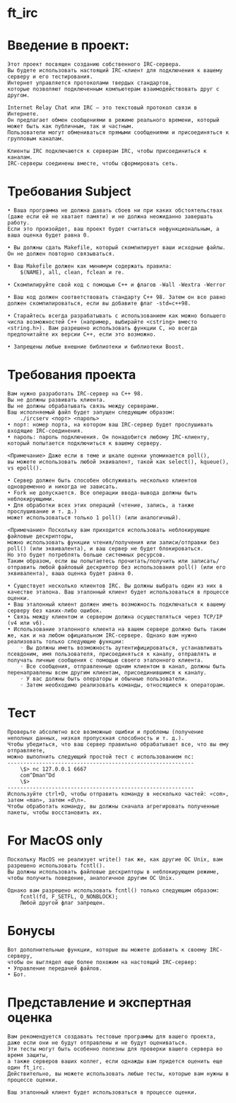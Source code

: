 # ft_irc

# Введение в проект:
	Этот проект посвящен созданию собственного IRC-сервера.
	Вы будете использовать настоящий IRC-клиент для подключения к вашему серверу и его тестирования.
	Интернет управляется протоколами твердых стандартов,
	которые позволяют подключенным компьютерам взаимодействовать друг с другом.

	Internet Relay Chat или IRC — это текстовый протокол связи в Интернете.
	Он предлагает обмен сообщениями в режиме реального времени, который может быть как публичным, так и частным.
	Пользователи могут обмениваться прямыми сообщениями и присоединяться к групповым каналам.

	Клиенты IRC подключаются к серверам IRC, чтобы присоединиться к каналам.
	IRC-серверы соединены вместе, чтобы сформировать сеть.

# Требования Subject
	• Ваша программа не должна давать сбоев ни при каких обстоятельствах (даже если ей не хватает памяти) и не должна неожиданно завершать работу.
	Если это произойдет, ваш проект будет считаться нефункциональным, а ваша оценка будет равна 0.

	• Вы должны сдать Makefile, который скомпилирует ваши исходные файлы. Он не должен повторно связываться.

	• Ваш Makefile должен как минимум содержать правила:
		$(NAME), all, clean, fclean и re.

	• Скомпилируйте свой код с помощью C++ и флагов -Wall -Wextra -Werror

	• Ваш код должен соответствовать стандарту C++ 98. Затем он все равно должен скомпилироваться, если вы добавите флаг -std=c++98.

	• Старайтесь всегда разрабатывать с использованием как можно большего числа возможностей C++ (например, выбирайте <cstring> вместо <string.h>). Вам разрешено использовать функции C, но всегда предпочитайте их версии C++, если это возможно.

	• Запрещены любые внешние библиотеки и библиотеки Boost.

# Требования проекта
	Вам нужно разработать IRC-сервер на C++ 98.
	Вы не должны развивать клиента.
	Вы не должны обрабатывать связь между серверами.
	Ваш исполняемый файл будет запущен следующим образом:
		./ircserv <порт> <пароль>
	• порт: номер порта, на котором ваш IRC-сервер будет прослушивать входящие IRC-соединения.
	• пароль: пароль подключения. Он понадобится любому IRC-клиенту, который попытается подключиться к вашему серверу.

	<Примечание> Даже если в теме и шкале оценки упоминается poll(),
	вы можете использовать любой эквивалент, такой как select(), kqueue(), vs epoll().

	• Сервер должен быть способен обслуживать несколько клиентов одновременно и никогда не зависать.
	• Fork не допускается. Все операции ввода-вывода должны быть неблокирующими.
	• Для обработки всех этих операций (чтение, запись, а также прослушивание и т. д.)
	может использоваться только 1 poll() (или аналогичный).

	<Примечание> Поскольку вам приходится использовать неблокирующие файловые дескрипторы,
	можно использовать функции чтения/получения или записи/отправки без poll() (или эквивалента), и ваш сервер не будет блокироваться.
	Но это будет потреблять больше системных ресурсов.
	Таким образом, если вы попытаетесь прочитать/получить или записать/отправить любой файловый дескриптор без использования poll() (или его эквивалента), ваша оценка будет равна 0.

	• Существует несколько клиентов IRC. Вы должны выбрать один из них в качестве эталона. Ваш эталонный клиент будет использоваться в процессе оценки.
	• Ваш эталонный клиент должен иметь возможность подключаться к вашему серверу без каких-либо ошибок.
	• Связь между клиентом и сервером должна осуществляться через TCP/IP (v4 или v6).
	• Использование эталонного клиента на вашем сервере должно быть таким же, как и на любом официальном IRC-сервере. Однако вам нужно реализовать только следующие функции:
		◦ Вы должны иметь возможность аутентифицироваться, устанавливать псевдоним, имя пользователя, присоединяться к каналу, отправлять и получать личные сообщения с помощью своего эталонного клиента.
		◦ Все сообщения, отправленные одним клиентом в канал, должны быть перенаправлены всем другим клиентам, присоединившимся к каналу.
		◦ У вас должны быть операторы и обычные пользователи.
		◦ Затем необходимо реализовать команды, относящиеся к операторам.

# Тест
	Проверьте абсолютно все возможные ошибки и проблемы (получение неполных данных, низкая пропускная способность и т. д.).
	Чтобы убедиться, что ваш сервер правильно обрабатывает все, что вы ему отправляете,
	можно выполнить следующий простой тест с использованием nc:
	-----------------------------------------------------------
		\$> nc 127.0.0.1 6667
		com^Dman^Dd
		\$>
	-----------------------------------------------------------
	Используйте ctrl+D, чтобы отправить команду в несколько частей: «com», затем «man», затем «d\n».
	Чтобы обработать команду, вы должны сначала агрегировать полученные пакеты, чтобы восстановить их.

# For MacOS only
	Поскольку MacOS не реализует write() так же, как другие ОС Unix, вам разрешено использовать fcntl().
	Вы должны использовать файловые дескрипторы в неблокирующем режиме, чтобы получить поведение, аналогичное другим ОС Unix.

	Однако вам разрешено использовать fcntl() только следующим образом:
		fcntl(fd, F_SETFL, O_NONBLOCK);
		Любой другой флаг запрещен.

# Бонусы
	Вот дополнительные функции, которые вы можете добавить к своему IRC-серверу,
	чтобы он выглядел еще более похожим на настоящий IRC-сервер:
	• Управление передачей файлов.
	• Бот.

# Представление и экспертная оценка
	Вам рекомендуется создавать тестовые программы для вашего проекта,
	даже если они не будут отправлены и не будут оцениваться.
	Эти тесты могут быть особенно полезны для проверки вашего сервера во время защиты,
	а также серверов ваших коллег, если однажды вам придется оценить еще один ft_irc.
	Действительно, вы можете использовать любые тесты, которые вам нужны в процессе оценки.

	Ваш эталонный клиент будет использоваться в процессе оценки.